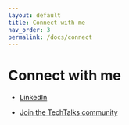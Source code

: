 ```yaml
---
layout: default
title: Connect with me
nav_order: 3
permalink: /docs/connect
---
```


# Connect with me

- [LinkedIn](https://www.linkedin.com/in/ritesh-mehrotra/)

- [Join the TechTalks community](https://www.meetup.com/techtalkssg/)